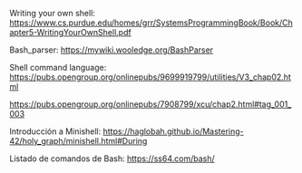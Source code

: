 Writing your own shell:
https://www.cs.purdue.edu/homes/grr/SystemsProgrammingBook/Book/Chapter5-WritingYourOwnShell.pdf

Bash_parser:
https://mywiki.wooledge.org/BashParser

Shell command language:
https://pubs.opengroup.org/onlinepubs/9699919799/utilities/V3_chap02.html

https://pubs.opengroup.org/onlinepubs/7908799/xcu/chap2.html#tag_001_003

Introducción a Minishell:
https://haglobah.github.io/Mastering-42/holy_graph/minishell.html#During

Listado de comandos de Bash:
https://ss64.com/bash/
